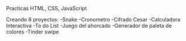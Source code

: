 Practicas HTML, CSS, JavaScript

Creando 8 proyectos:
-Snake
-Cronometro
-Cifrado Cesar
-Calculadora Interactiva
-To do List
-Juego del ahorcado
-Generador de paleta de colores
-Tinder swipe
